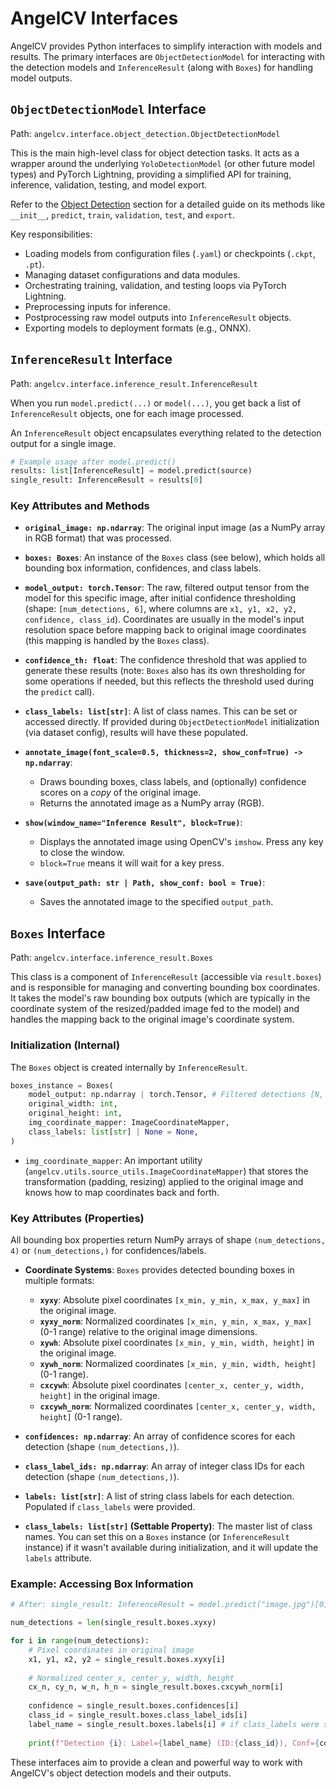 # AngelCV Interfaces

AngelCV provides Python interfaces to simplify interaction with models and results. The primary interfaces are `ObjectDetectionModel` for interacting with the detection models and `InferenceResult` (along with `Boxes`) for handling model outputs.

## `ObjectDetectionModel` Interface

Path: `angelcv.interface.object_detection.ObjectDetectionModel`

This is the main high-level class for object detection tasks. It acts as a wrapper around the underlying `YoloDetectionModel` (or other future model types) and PyTorch Lightning, providing a simplified API for training, inference, validation, testing, and model export.

Refer to the [Object Detection](./object_detection.md#high-level-interface-objectdetectionmodel) section for a detailed guide on its methods like `__init__`, `predict`, `train`, `validation`, `test`, and `export`.

Key responsibilities:

*   Loading models from configuration files (`.yaml`) or checkpoints (`.ckpt`, `.pt`).
*   Managing dataset configurations and data modules.
*   Orchestrating training, validation, and testing loops via PyTorch Lightning.
*   Preprocessing inputs for inference.
*   Postprocessing raw model outputs into `InferenceResult` objects.
*   Exporting models to deployment formats (e.g., ONNX).

## `InferenceResult` Interface

Path: `angelcv.interface.inference_result.InferenceResult`

When you run `model.predict(...)` or `model(...)`, you get back a list of `InferenceResult` objects, one for each image processed.

An `InferenceResult` object encapsulates everything related to the detection output for a single image.

```python
# Example usage after model.predict()
results: list[InferenceResult] = model.predict(source)
single_result: InferenceResult = results[0]
```

### Key Attributes and Methods

*   **`original_image: np.ndarray`**: The original input image (as a NumPy array in RGB format) that was processed.
*   **`boxes: Boxes`**: An instance of the `Boxes` class (see below), which holds all bounding box information, confidences, and class labels.
*   **`model_output: torch.Tensor`**: The raw, filtered output tensor from the model for this specific image, after initial confidence thresholding (shape: `[num_detections, 6]`, where columns are `x1, y1, x2, y2, confidence, class_id`). Coordinates are usually in the model's input resolution space before mapping back to original image coordinates (this mapping is handled by the `Boxes` class).
*   **`confidence_th: float`**: The confidence threshold that was applied to generate these results (note: `Boxes` also has its own thresholding for some operations if needed, but this reflects the threshold used during the `predict` call).
*   **`class_labels: list[str]`**: A list of class names. This can be set or accessed directly. If provided during `ObjectDetectionModel` initialization (via dataset config), results will have these populated.

*   **`annotate_image(font_scale=0.5, thickness=2, show_conf=True) -> np.ndarray`**:
    *   Draws bounding boxes, class labels, and (optionally) confidence scores on a *copy* of the original image.
    *   Returns the annotated image as a NumPy array (RGB).
*   **`show(window_name="Inference Result", block=True)`**:
    *   Displays the annotated image using OpenCV's `imshow`. Press any key to close the window.
    *   `block=True` means it will wait for a key press.
*   **`save(output_path: str | Path, show_conf: bool = True)`**:
    *   Saves the annotated image to the specified `output_path`.

## `Boxes` Interface

Path: `angelcv.interface.inference_result.Boxes`

This class is a component of `InferenceResult` (accessible via `result.boxes`) and is responsible for managing and converting bounding box coordinates. It takes the model's raw bounding box outputs (which are typically in the coordinate system of the resized/padded image fed to the model) and handles the mapping back to the original image's coordinate system.

### Initialization (Internal)

The `Boxes` object is created internally by `InferenceResult`.

```python
boxes_instance = Boxes(
    model_output: np.ndarray | torch.Tensor, # Filtered detections [N, 6]
    original_width: int,
    original_height: int,
    img_coordinate_mapper: ImageCoordinateMapper,
    class_labels: list[str] | None = None,
)
```

*   `img_coordinate_mapper`: An important utility (`angelcv.utils.source_utils.ImageCoordinateMapper`) that stores the transformation (padding, resizing) applied to the original image and knows how to map coordinates back and forth.

### Key Attributes (Properties)

All bounding box properties return NumPy arrays of shape `(num_detections, 4)` or `(num_detections,)` for confidences/labels.

*   **Coordinate Systems**: `Boxes` provides detected bounding boxes in multiple formats:
    *   **`xyxy`**: Absolute pixel coordinates `[x_min, y_min, x_max, y_max]` in the original image.
    *   **`xyxy_norm`**: Normalized coordinates `[x_min, y_min, x_max, y_max]` (0-1 range) relative to the original image dimensions.
    *   **`xywh`**: Absolute pixel coordinates `[x_min, y_min, width, height]` in the original image.
    *   **`xywh_norm`**: Normalized coordinates `[x_min, y_min, width, height]` (0-1 range).
    *   **`cxcywh`**: Absolute pixel coordinates `[center_x, center_y, width, height]` in the original image.
    *   **`cxcywh_norm`**: Normalized coordinates `[center_x, center_y, width, height]` (0-1 range).

*   **`confidences: np.ndarray`**: An array of confidence scores for each detection (shape `(num_detections,)`).
*   **`class_label_ids: np.ndarray`**: An array of integer class IDs for each detection (shape `(num_detections,)`).
*   **`labels: list[str]`**: A list of string class labels for each detection. Populated if `class_labels` were provided.
*   **`class_labels: list[str]` (Settable Property)**: The master list of class names. You can set this on a `Boxes` instance (or `InferenceResult` instance) if it wasn't available during initialization, and it will update the `labels` attribute.

### Example: Accessing Box Information

```python
# After: single_result: InferenceResult = model.predict("image.jpg")[0]

num_detections = len(single_result.boxes.xyxy)

for i in range(num_detections):
    # Pixel coordinates in original image
    x1, y1, x2, y2 = single_result.boxes.xyxy[i]
    
    # Normalized center_x, center_y, width, height
    cx_n, cy_n, w_n, h_n = single_result.boxes.cxcywh_norm[i]
    
    confidence = single_result.boxes.confidences[i]
    class_id = single_result.boxes.class_label_ids[i]
    label_name = single_result.boxes.labels[i] # if class_labels were set
    
    print(f"Detection {i}: Label={label_name} (ID:{class_id}), Conf={confidence:.2f}, Box (xyxy): {x1,y1,x2,y2}")
```

These interfaces aim to provide a clean and powerful way to work with AngelCV's object detection models and their outputs. 